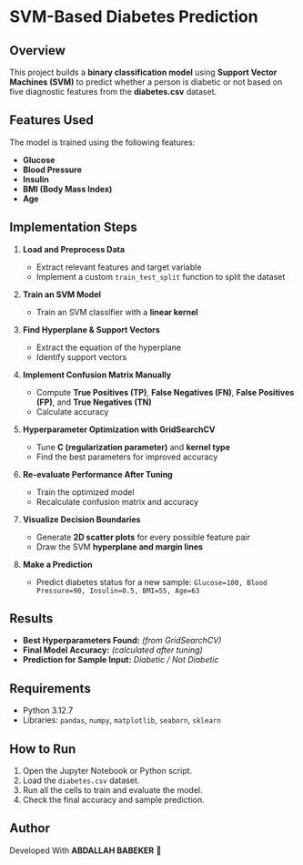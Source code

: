 # SVM-Based Diabetes Prediction

## Overview
This project builds a **binary classification model** using **Support Vector Machines (SVM)** to predict whether a person is diabetic or not based on five diagnostic features from the **diabetes.csv** dataset.

## Features Used
The model is trained using the following features:
- **Glucose**
- **Blood Pressure**
- **Insulin**
- **BMI (Body Mass Index)**
- **Age**

## Implementation Steps

1. **Load and Preprocess Data**
   - Extract relevant features and target variable
   - Implement a custom `train_test_split` function to split the dataset

2. **Train an SVM Model**
   - Train an SVM classifier with a **linear kernel**

3. **Find Hyperplane & Support Vectors**
   - Extract the equation of the hyperplane
   - Identify support vectors

4. **Implement Confusion Matrix Manually**
   - Compute **True Positives (TP)**, **False Negatives (FN)**, **False Positives (FP)**, and **True Negatives (TN)**
   - Calculate accuracy

5. **Hyperparameter Optimization with GridSearchCV**
   - Tune **C (regularization parameter)** and **kernel type**
   - Find the best parameters for improved accuracy

6. **Re-evaluate Performance After Tuning**
   - Train the optimized model
   - Recalculate confusion matrix and accuracy

7. **Visualize Decision Boundaries**
   - Generate **2D scatter plots** for every possible feature pair
   - Draw the SVM **hyperplane and margin lines**

8. **Make a Prediction**
   - Predict diabetes status for a new sample: `Glucose=100, Blood Pressure=90, Insulin=0.5, BMI=55, Age=63`

## Results
- **Best Hyperparameters Found:** _(from GridSearchCV)_
- **Final Model Accuracy:** _(calculated after tuning)_
- **Prediction for Sample Input:** _Diabetic / Not Diabetic_

## Requirements
- Python 3.12.7
- Libraries: `pandas`, `numpy`, `matplotlib`, `seaborn`, `sklearn`

## How to Run
1. Open the Jupyter Notebook or Python script.
2. Load the `diabetes.csv` dataset.
3. Run all the cells to train and evaluate the model.
4. Check the final accuracy and sample prediction.

## Author
Developed With **ABDALLAH BABEKER** 🚀